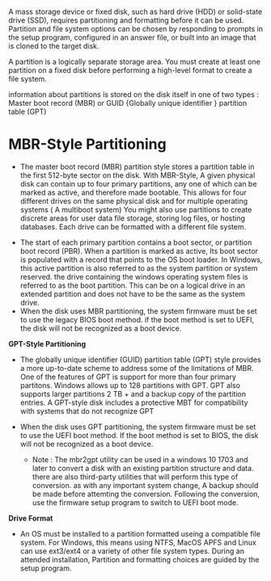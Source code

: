 A mass storage device or fixed disk, such as hard drive (HDD) or solid-state drive (SSD), requires partitioning and formatting before it can be used. Partition and file system options can be chosen by responding to prompts in the setup program, configured in an answer file, or built into an image that is cloned to the target disk.

A partition is a logically separate storage area. You must create at least one partition on a fixed disk before performing a high-level format to create a file system.

information about partitions is stored on the disk itself in one of two types : Master boot record (MBR) or GUID {Globally unique identifier } partition table (GPT)

# MBR-Style Partitioning 
- The master boot record (MBR) partition style stores a partition table in the first 512-byte sector on the disk. With MBR-Style, A given physical disk can contain up to four primary partitions, any one of which can be marked as active, and therefore made bootable. This allows for four different drives on the same physical disk and for multiple operating systems ( A multiboot system) You might also use partitions to create discrete areas for user data file storage, storing log files, or hosting databases. Each drive can be formatted with a different file system.

* The start of each primary partition contains a boot sector, or partition boot record (PBR). When a partition is marked as active, Its boot sector is populated with a record that points to the OS boot loader. In Windows, this active partition is also referred to as the system partition or system reserved. the drive containing the windows  operating system files is referred to as the boot partition. This can be on a logical drive in an extended partition and does not have to be the same as the system drive.
* When the disk uses MBR partitioning, the system firmware must be set to use the legacy BIOS boot method. if the boot method is set to UEFI, the disk will not be recognized as a boot device.

**GPT-Style Partitioning**

* The globally unique identifier (GUID) partition table (GPT) style provides a more up-to-date scheme to address some of the limitations of MBR. One of the features of GPT is support for more than four primary partitons. Windows allows up to 128 partitions with GPT. GPT also supports larger partitions 2 TB + and a backup copy of the partition entries. A GPT-style disk includes a protective MBT for compatibility with systems that do not recognize GPT

* When the disk uses GPT partitioning, the system firmware must be set to use the UEFI boot method. If the boot method is set to BIOS, the disk will not be recognized as a boot device. 

	* Note : The mbr2gpt utility can be used in a windows 10 1703 and later to convert a disk with an existing partition structure and data. there are also third-party utilities that will perform this type of conversion. as with any important system change, A backup should be made before attemting the conversion. Following the conversion, use the firmware setup program to switch to UEFI boot mode.

**Drive Format**

* An OS must be installed to a partition formatted useing a compatible file system. For Windows, this means using NTFS, MacOS APFS and Linux can use ext3/ext4 or a variety of other file system types. During an attended installation, Partition and formatting choices are guided by the setup program. 








